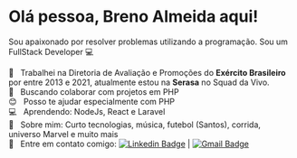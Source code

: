 # Olá pessoa, Breno Almeida aqui!

Sou apaixonado por resolver problemas utilizando a programação.
Sou um FullStack Developer :computer:

 :rocket:  &nbsp; Trabalhei na Diretoria de Avaliação e Promoções do **Exército Brasileiro** por entre 2013 e 2021, atualmente estou na **Serasa** no Squad da Vivo.
 <br/> :purple_heart: &nbsp; Buscando colaborar com projetos em PHP
 <br/> :blush: &nbsp; Posso te ajudar especialmente com PHP 
 <br/> :computer: &nbsp; Aprendendo: NodeJs, React e Laravel
 <br/> 💬  &nbsp; Sobre mim: Curto tecnologias, música, futebol (Santos), corrida, universo Marvel e muito mais
 <br/> :email: &nbsp; Entre em contato comigo: [![Linkedin Badge](https://img.shields.io/badge/-BrenoAlmeida-blue?style=flat-square&logo=Linkedin&logoColor=white&link=https://www.linkedin.com/in/o-brenoalmeida/)](https://www.linkedin.com/in/o-brenoalmeida/) 
| 
[![Gmail Badge](https://img.shields.io/badge/-kbreno08@gmail.com-c14438?style=flat-square&logo=Gmail&logoColor=white&link=mailto:kbreno08@gmail.com)](mailto:kbreno08@gmail.com)
